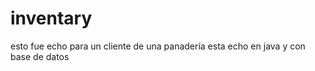 # inventary
esto fue echo  para un cliente de una panadería  esta echo en java  y con base de datos 
